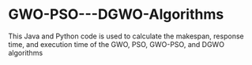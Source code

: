 # GWO-PSO---DGWO-Algorithms
This Java and Python code is used to calculate the makespan, response time, and execution time of the GWO, PSO, GWO-PSO, and DGWO algorithms
